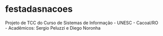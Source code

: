 # festadasnacoes
Projeto de TCC do Curso de Sistemas de Informação - UNESC - Cacoal/RO - Acadêmicos: Sergio Peluzzi e Diego Noronha
